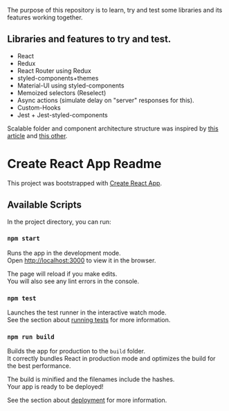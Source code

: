 The purpose of this repository is to learn, try and test some libraries and its features working together.

## Libraries and features to try and test.
- React
- Redux
- React Router using Redux
- styled-components+themes
- Material-UI using styled-components
- Memoized selectors (Reselect)
- Async actions (simulate delay on "server" responses for this).
- Custom-Hooks
- Jest + Jest-styled-components

Scalable folder and component architecture structure was inspired by [this article](https://levelup.gitconnected.com/structure-your-react-redux-project-for-scalability-and-maintainability-618ad82e32b7) and [this other](https://www.freecodecamp.org/news/scaling-your-redux-app-with-ducks-6115955638be/).

# Create React App Readme

This project was bootstrapped with [Create React App](https://github.com/facebook/create-react-app).

## Available Scripts

In the project directory, you can run:

### `npm start`

Runs the app in the development mode.<br />
Open [http://localhost:3000](http://localhost:3000) to view it in the browser.

The page will reload if you make edits.<br />
You will also see any lint errors in the console.

### `npm test`

Launches the test runner in the interactive watch mode.<br />
See the section about [running tests](https://facebook.github.io/create-react-app/docs/running-tests) for more information.

### `npm run build`

Builds the app for production to the `build` folder.<br />
It correctly bundles React in production mode and optimizes the build for the best performance.

The build is minified and the filenames include the hashes.<br />
Your app is ready to be deployed!

See the section about [deployment](https://facebook.github.io/create-react-app/docs/deployment) for more information.
